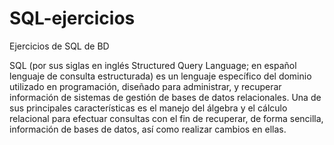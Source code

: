 # SQL-ejercicios
Ejercicios de SQL de BD

SQL (por sus siglas en inglés Structured Query Language; en español lenguaje de consulta estructurada) es un lenguaje específico del dominio utilizado en programación, diseñado para administrar, y recuperar información de sistemas de gestión de bases de datos relacionales. Una de sus principales características es el manejo del álgebra y el cálculo relacional para efectuar consultas con el fin de recuperar, de forma sencilla, información de bases de datos, así como realizar cambios en ellas.
